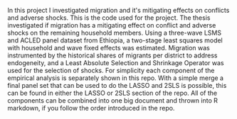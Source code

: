 In this project I investigated migration and it's mitigating effects on conflicts and adverse shocks. This is the code used for the project.
The thesis investigated if migration has a mitigating effect on conflict and adverse shocks on the remaining household members. Using a three-wave LSMS and ACLED panel dataset from Ethiopia, a two-stage least squares model with household and wave fixed effects was estimated. Migration was instrumented by the historical shares of migrants per district to address endogeneity, and a Least Absolute Selection and Shrinkage Operator was used for the selection of shocks.
For simplicity each component of the empirical analysis is separately shown in this repo. With a simple merge a final panel set that can be used to do the LASSO and 2SLS is possible, this can be found in either the LASSO or 2SLS section of the repo. All of the components can be combined into one big document and thrown into R markdown, if you follow the  order introduced in the repo.
